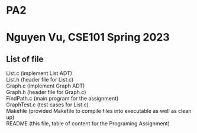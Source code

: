 # PA2
# Nguyen Vu, CSE101 Spring 2023
## List of file
List.c (implement List ADT)  
List.h (header file for List.c)  
Graph.c (implement Graph ADT)  
Graph.h (header file for Graph.c)  
FindPath.c (main program for the assignment)  
GraphTest.c (test cases for List.c)  
Makefile (provided Makefile to compile files into executable as well as clean up)  
README (this file, table of content for the Programing Assignment)
